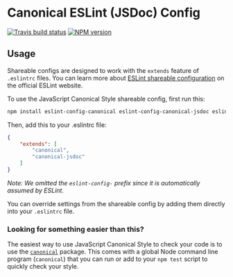 # Canonical ESLint (JSDoc) Config

[![Travis build status](http://img.shields.io/travis/gajus/eslint-config-canonical-jsdoc/master.svg?style=flat-square)](https://travis-ci.org/gajus/eslint-config-canonical-jsdoc)
[![NPM version](http://img.shields.io/npm/v/eslint-config-canonical-jsdoc.svg?style=flat-square)](https://www.npmjs.org/package/eslint-config-canonical-jsdoc)

## Usage

Shareable configs are designed to work with the `extends` feature of `.eslintrc` files. You can learn more about [ESLint shareable configuration](http://eslint.org/docs/developer-guide/shareable-configs) on the official ESLint website.

To use the JavaScript Canonical Style shareable config, first run this:

```bash
npm install eslint-config-canonical eslint-config-canonical-jsdoc eslint-plugin-jsdoc
```

Then, add this to your .eslintrc file:

```json
{
    "extends": [
        "canonical",
        "canonical-jsdoc"
    ]
}
```

*Note: We omitted the `eslint-config-` prefix since it is automatically assumed by ESLint.*

You can override settings from the shareable config by adding them directly into your `.eslintrc` file.

### Looking for something easier than this?

The easiest way to use JavaScript Canonical Style to check your code is to use the [`canonical`](https://github.com/gajus/canonical) package. This comes with a global Node command line program (`canonical`) that you can run or add to your `npm test` script to quickly check your style.
